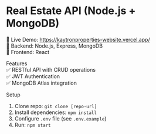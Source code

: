 # Real Estate API (Node.js + MongoDB)  

🔗 Live Demo: https://kaytronproperties-website.vercel.app/  
📌 Backend: Node.js, Express, MongoDB  
📌 Frontend: React  

Features  
✅ RESTful API with CRUD operations  
✅ JWT Authentication  
✅ MongoDB Atlas integration  

 Setup  
1. Clone repo: `git clone [repo-url]`  
2. Install dependencies: `npm install`  
3. Configure `.env` file (see `.env.example`)  
4. Run: `npm start`
